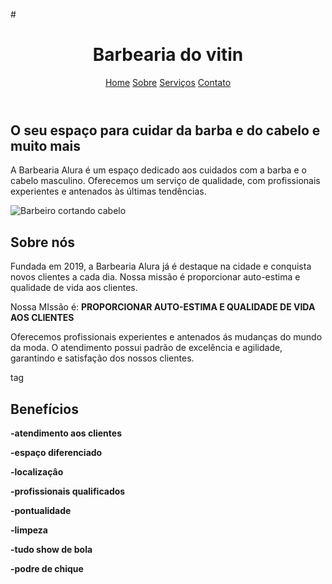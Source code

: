 #<!DOCTYPE html> <html lang="pt-BR"> <head> <meta charset="UTF-8"> <title>Barbearia do vitin</title> <link rel="stylesheet" href="style.css"> </head> <body> <header> <h1>Barbearia do vitin</h1> <nav> <a href="#">Home</a> <a href="#">Sobre</a> <a href="#">Serviços</a> <a href="#">Contato</a> </nav> </header> <main> <section class="home"> <h2>O seu espaço para cuidar da barba e do cabelo e muito mais</h2> <p>A Barbearia Alura é um espaço dedicado aos cuidados com a barba e o cabelo masculino. Oferecemos um serviço de qualidade, com profissionais experientes e antenados às últimas tendências.</p> <img src="img/barbeiro.jpg" alt="Barbeiro cortando cabelo"> </section> <section class="sobre"> <h2>Sobre nós</h2> <p>Fundada em 2019, a Barbearia Alura já é destaque na cidade e conquista novos clientes a cada dia. Nossa missão é proporcionar auto-estima e qualidade de vida aos clientes.</p> <p>
<p>Nossa MIssão é: <strong>PROPORCIONAR AUTO-ESTIMA E QUALIDADE DE VIDA AOS CLIENTES</strong></p>
<p> Oferecemos profissionais experientes e antenados ás mudanças do mundo da moda. O atendimento possui padrão de excelência e agilidade, garantindo e satisfação dos nossos clientes.</p>
tag<h1>Benefícios</h1
<p><strong>-atendimento aos clientes</strong></p>
<p><strong>-espaço diferenciado</strong></p>
<p><strong>-localizaçâo</strong></p>
<p><strong>-profissionais qualificados</strong></p>
<p><strong>-pontualidade</strong></p>
<p><strong>-limpeza</strong></p>
<p><strong>-tudo show de bola </strong></p>
<p><strong>-podre de chique  </strong></p>
